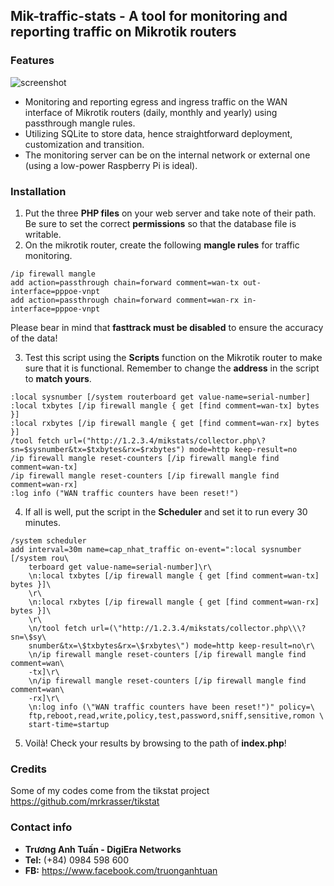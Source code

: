 ## Mik-traffic-stats - A tool for monitoring and reporting traffic on Mikrotik routers
### Features
![screenshot](https://github.com/digiera-networks/mik-traffic-stats/raw/27f97e8b251bda7c9292abdd922046860031b0a4/screenshot.jpg?raw=true)
 - Monitoring and reporting egress and ingress traffic on the WAN interface of Mikrotik routers (daily, monthly and yearly) using passthrough mangle rules.
 - Utilizing SQLite to store data, hence straightforward deployment, customization and transition.
 - The monitoring server can be on the internal network or external one (using a low-power Raspberry Pi is ideal).
### Installation
1. Put the three **PHP files** on your web server and take note of their path. Be sure to set the correct **permissions** so that the database file is writable.
2. On the mikrotik router, create the following **mangle rules** for traffic monitoring.
```
/ip firewall mangle
add action=passthrough chain=forward comment=wan-tx out-interface=pppoe-vnpt
add action=passthrough chain=forward comment=wan-rx in-interface=pppoe-vnpt
```
Please bear in mind that **fasttrack must be disabled** to ensure the accuracy of the data!

3. Test this script using the **Scripts** function on the Mikrotik router to make sure that it is functional.
Remember to change the **address** in the script to **match yours**.
```
:local sysnumber [/system routerboard get value-name=serial-number]
:local txbytes [/ip firewall mangle { get [find comment=wan-tx] bytes }]
:local rxbytes [/ip firewall mangle { get [find comment=wan-rx] bytes }]
/tool fetch url=("http://1.2.3.4/mikstats/collector.php\?sn=$sysnumber&tx=$txbytes&rx=$rxbytes") mode=http keep-result=no
/ip firewall mangle reset-counters [/ip firewall mangle find comment=wan-tx]
/ip firewall mangle reset-counters [/ip firewall mangle find comment=wan-rx]
:log info ("WAN traffic counters have been reset!")
```
4. If all is well, put the script in the **Scheduler** and set it to run every 30 minutes.
```
/system scheduler
add interval=30m name=cap_nhat_traffic on-event=":local sysnumber [/system rou\
    terboard get value-name=serial-number]\r\
    \n:local txbytes [/ip firewall mangle { get [find comment=wan-tx] bytes }]\
    \r\
    \n:local rxbytes [/ip firewall mangle { get [find comment=wan-rx] bytes }]\
    \r\
    \n/tool fetch url=(\"http://1.2.3.4/mikstats/collector.php\\\?sn=\$sy\
    snumber&tx=\$txbytes&rx=\$rxbytes\") mode=http keep-result=no\r\
    \n/ip firewall mangle reset-counters [/ip firewall mangle find comment=wan\
    -tx]\r\
    \n/ip firewall mangle reset-counters [/ip firewall mangle find comment=wan\
    -rx]\r\
    \n:log info (\"WAN traffic counters have been reset!")" policy=\
    ftp,reboot,read,write,policy,test,password,sniff,sensitive,romon \
    start-time=startup
```
5. Voilà! Check your results by browsing to the path of **index.php**!
### Credits
Some of my codes come from the tikstat project https://github.com/mrkrasser/tikstat
### Contact info
- **Trương Anh Tuấn - DigiEra Networks**
- **Tel:** (+84) 0984 598 600
- **FB:** https://www.facebook.com/truonganhtuan
